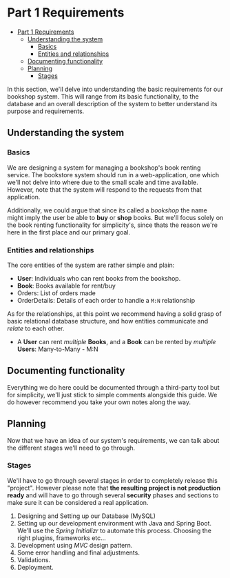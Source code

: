 # Part 1 Requirements

<!--toc:start-->

- [Part 1 Requirements](#part-1-requirements)
  - [Understanding the system](#understanding-the-system)
    - [Basics](#basics)
    - [Entities and relationships](#entities-and-relationships)
  - [Documenting functionality](#documenting-functionality)
  - [Planning](#planning)
    - [Stages](#stages)

<!--toc:end-->

In this section,
we'll delve into understanding the basic requirements for our bookshop system.
This will range from its basic functionality,
to the database and an overall description of the system to better understand its purpose and requirements.

## Understanding the system

### Basics

We are designing a system for managing a bookshop's book renting service.
The bookstore system should run in a web-application,
one which we'll not delve into where due to the small scale and time available.
However, note that the system will respond to the requests from that application.

Additionally,
we could argue that since its called a _bookshop_ the name might imply the user be able to **buy** or **shop** books.
But we'll focus solely on the book renting functionality for simplicity's,
since thats the reason we're here in the first place and our primary goal.

### Entities and relationships

The core entities of the system are rather simple and plain:

- **User**: Individuals who can rent books from the bookshop.
- **Book**: Books available for rent/buy
- Orders: List of orders made
- OrderDetails: Details of each order to handle a `M:N` relationship

As for the relationships,
at this point we recommend having a solid grasp of basic relational database structure,
and how entities communicate and _relate_ to each other.

- A **User** can rent _multiple_ **Books**, and a **Book** can be rented by _multiple_ **Users**: Many-to-Many - M:N

## Documenting functionality

Everything we do here could be documented through a third-party tool but for simplicity,
we'll just stick to simple comments alongside this guide.
We do however recommend you take your own notes along the way.

## Planning

Now that we have an idea of our system's requirements,
we can talk about the different stages we'll need to go through.

### Stages

We'll have to go through several stages in order to completely release this "project".
However please note that **the resulting project is not production ready**
and will have to go through several **security**
phases and sections to make sure it can be considered a real application.

1. Designing and Setting up our Database (MySQL)
2. Setting up our development environment with Java and Spring Boot. We'll use the _Spring Initializr_ to automate this process. Choosing the right plugins, frameworks etc...
3. Development using _MVC_ design pattern.
4. Some error handling and final adjustments.
5. Validations.
6. Deployment.
